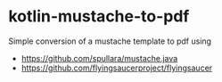 # kotlin-mustache-to-pdf

Simple conversion of a mustache template to pdf using 
- https://github.com/spullara/mustache.java
- https://github.com/flyingsaucerproject/flyingsaucer